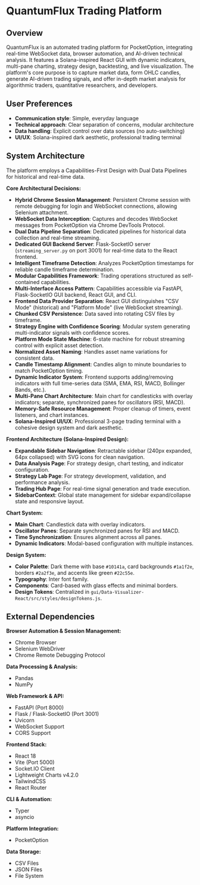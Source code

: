 # QuantumFlux Trading Platform

## Overview
QuantumFlux is an automated trading platform for PocketOption, integrating real-time WebSocket data, browser automation, and AI-driven technical analysis. It features a Solana-inspired React GUI with dynamic indicators, multi-pane charting, strategy design, backtesting, and live visualization. The platform's core purpose is to capture market data, form OHLC candles, generate AI-driven trading signals, and offer in-depth market analysis for algorithmic traders, quantitative researchers, and developers.

## User Preferences
- **Communication style**: Simple, everyday language
- **Technical approach**: Clear separation of concerns, modular architecture
- **Data handling**: Explicit control over data sources (no auto-switching)
- **UI/UX**: Solana-inspired dark aesthetic, professional trading terminal

## System Architecture
The platform employs a Capabilities-First Design with Dual Data Pipelines for historical and real-time data.

**Core Architectural Decisions:**
- **Hybrid Chrome Session Management**: Persistent Chrome session with remote debugging for login and WebSocket connections, allowing Selenium attachment.
- **WebSocket Data Interception**: Captures and decodes WebSocket messages from PocketOption via Chrome DevTools Protocol.
- **Dual Data Pipeline Separation**: Dedicated pipelines for historical data collection and real-time streaming.
- **Dedicated GUI Backend Server**: Flask-SocketIO server (`streaming_server.py` on port 3001) for real-time data to the React frontend.
- **Intelligent Timeframe Detection**: Analyzes PocketOption timestamps for reliable candle timeframe determination.
- **Modular Capabilities Framework**: Trading operations structured as self-contained capabilities.
- **Multi-Interface Access Pattern**: Capabilities accessible via FastAPI, Flask-SocketIO GUI backend, React GUI, and CLI.
- **Frontend Data Provider Separation**: React GUI distinguishes "CSV Mode" (historical) and "Platform Mode" (live WebSocket streaming).
- **Chunked CSV Persistence**: Data saved into rotating CSV files by timeframe.
- **Strategy Engine with Confidence Scoring**: Modular system generating multi-indicator signals with confidence scores.
- **Platform Mode State Machine**: 6-state machine for robust streaming control with explicit asset detection.
- **Normalized Asset Naming**: Handles asset name variations for consistent data.
- **Candle Timestamp Alignment**: Candles align to minute boundaries to match PocketOption timing.
- **Dynamic Indicator System**: Frontend supports adding/removing indicators with full time-series data (SMA, EMA, RSI, MACD, Bollinger Bands, etc.).
- **Multi-Pane Chart Architecture**: Main chart for candlesticks with overlay indicators; separate, synchronized panes for oscillators (RSI, MACD).
- **Memory-Safe Resource Management**: Proper cleanup of timers, event listeners, and chart instances.
- **Solana-Inspired UI/UX**: Professional 3-page trading terminal with a cohesive design system and dark aesthetic.

**Frontend Architecture (Solana-Inspired Design):**
- **Expandable Sidebar Navigation**: Retractable sidebar (240px expanded, 64px collapsed) with SVG icons for clean navigation.
- **Data Analysis Page**: For strategy design, chart testing, and indicator configuration.
- **Strategy Lab Page**: For strategy development, validation, and performance analysis.
- **Trading Hub Page**: For real-time signal generation and trade execution.
- **SidebarContext**: Global state management for sidebar expand/collapse state and responsive layout.

**Chart System:**
- **Main Chart**: Candlestick data with overlay indicators.
- **Oscillator Panes**: Separate synchronized panes for RSI and MACD.
- **Time Synchronization**: Ensures alignment across all panes.
- **Dynamic Indicators**: Modal-based configuration with multiple instances.

**Design System:**
- **Color Palette**: Dark theme with base `#10141a`, card backgrounds `#1a1f2e`, borders `#2a2f3e`, and accents like green `#22c55e`.
- **Typography**: Inter font family.
- **Components**: Card-based with glass effects and minimal borders.
- **Design Tokens**: Centralized in `gui/Data-Visualizer-React/src/styles/designTokens.js`.

## External Dependencies

**Browser Automation & Session Management:**
- Chrome Browser
- Selenium WebDriver
- Chrome Remote Debugging Protocol

**Data Processing & Analysis:**
- Pandas
- NumPy

**Web Framework & API:**
- FastAPI (Port 8000)
- Flask / Flask-SocketIO (Port 3001)
- Uvicorn
- WebSocket Support
- CORS Support

**Frontend Stack:**
- React 18
- Vite (Port 5000)
- Socket.IO Client
- Lightweight Charts v4.2.0
- TailwindCSS
- React Router

**CLI & Automation:**
- Typer
- asyncio

**Platform Integration:**
- PocketOption

**Data Storage:**
- CSV Files
- JSON Files
- File System